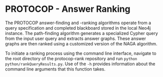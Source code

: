 # PROTOCOP - Answer Ranking

The PROTOCOP answer-finding and -ranking algorithms operate from a query specification and completed blackboard stored in the local Neo4j instance. The path-finding algorithm generates a specialized Cypher query from the input user query and extracts answer graphs. These answer graphs are then ranked using a customized version of the NAGA algorithm.

To initiate a ranking process using the command line interface, navigate to the root directory of the protocop-rank repository and run `python python/rankQueryResults.py`. Use of the `-h` provides information about the command line arguments that this function takes.
